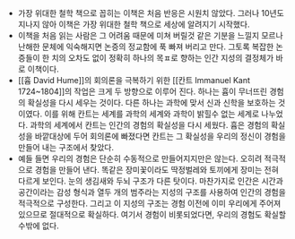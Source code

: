 - 가장 위대한 철학 책으로 꼽히는 이책은 처음 반응은 시원치 않았다. 그러나 10년도 지나지 않아 이책은 가장 위대한 철학 책으로 세상에 알려지기 시작했다.
- 이책을 처음 읽는 사람은 그 어려움 때문에 미쳐 버릴것 같은 기분을 느낄지 모르나 난해한 문체에 익숙해지면 논증의 정교함에 푹 빠져 버리고 만다. 그토록 복잡한 논증들이 한 치의 오차도 없이 정확히 하나의 목ㅍ로 향하는 인간 지성의 결정체가 바로 이책이다. 
- [[흄 David Hume]]의 회의론을 극복하기 위한 [[칸트 Immanuel Kant 1724~1804]]의 작업은 크게 두 방향으로 이루어 진다. 하나는 흄이 무너뜨린 경험의 확실성을 다시 세우는 것이다. 다른 하나는 과학에 맞서 신과 신학을 보호하는 것이였다. 이를 위해 칸트는 세계를 과학의 세계와 과학이 밝힐수 없는 세계로 나누었다. 과학의 세계에서 칸트는 인간의 경험의 확실성을 다시 세웠다. 흄은 경험의 확실성을 바깥대상에 두어 회의론에 빠졌다면 칸트는 그 확실성을 우리의 정신이 경험을 만들어 내는 구조에서 찾았다.
- 예들 들면 우리의 경험은 단순히 수동적으로 만들어지지만은 않는다. 오히려 적극적으로 경험을 만들어 낸다. 똑같은 장미꽃이라도 딱정벌레와 토끼에게 장미는 전혀 다르게 보인다. 눈의 생김새와 두뇌 구조가 다른 탓이다. 마찬가지로 인간은 시간과 공간이라는 감성 형식과 열두 개의 범주라는 지성의 구조를 사용하여 인간의 경험을 적극적으로 구성한다. 그리고 이 지성의 구조는 경험 이전에 이미 우리에게 주어져 있으므로 절대적으로 확실하다. 여기서 경험이 비롯되었다면, 우리의 경험도 확실할 수밖에 없다. 
